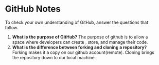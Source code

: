 # GitHub Notes

To check your own understanding of GitHub, answer the questions that follow.

1. **What is the purpose of GitHub?** The purpose of github is to allow a space where developers can create , store, and manage their code.
1. **What is the difference between forking and cloning a repository?** Forking makes it a copy on our github account(remote). Cloning brings the repository down to our local machine. 